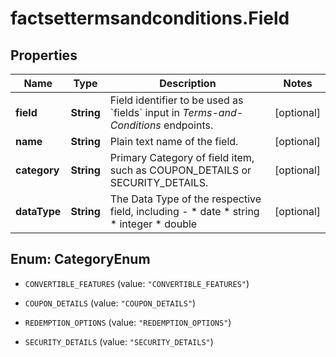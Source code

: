 # factsettermsandconditions.Field

## Properties

Name | Type | Description | Notes
------------ | ------------- | ------------- | -------------
**field** | **String** | Field identifier to be used as &#x60;fields&#x60; input in _Terms-and-Conditions_ endpoints.  | [optional] 
**name** | **String** | Plain text name of the field. | [optional] 
**category** | **String** | Primary Category of field item, such as COUPON_DETAILS or SECURITY_DETAILS. | [optional] 
**dataType** | **String** | The Data Type of the respective field, including - * date * string * integer * double  | [optional] 



## Enum: CategoryEnum


* `CONVERTIBLE_FEATURES` (value: `"CONVERTIBLE_FEATURES"`)

* `COUPON_DETAILS` (value: `"COUPON_DETAILS"`)

* `REDEMPTION_OPTIONS` (value: `"REDEMPTION_OPTIONS"`)

* `SECURITY_DETAILS` (value: `"SECURITY_DETAILS"`)




